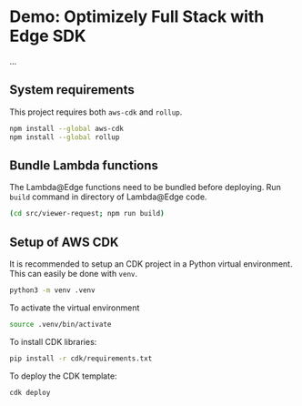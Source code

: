# Demo: Optimizely Full Stack with Edge SDK

...

## System requirements

This project requires both `aws-cdk` and `rollup`.

```sh
npm install --global aws-cdk
npm install --global rollup
```

## Bundle Lambda functions

The Lambda@Edge functions need to be bundled before deploying. Run `build` command in directory of Lambda@Edge code.

```sh
(cd src/viewer-request; npm run build)
```

## Setup of AWS CDK

It is recommended to setup an CDK project in a Python virtual environment. This can easily be done with `venv`.

```sh
python3 -m venv .venv
```

To activate the virtual environment

```sh
source .venv/bin/activate
```

To install CDK libraries:

```sh
pip install -r cdk/requirements.txt
```

To deploy the CDK template:

```sh
cdk deploy
```
